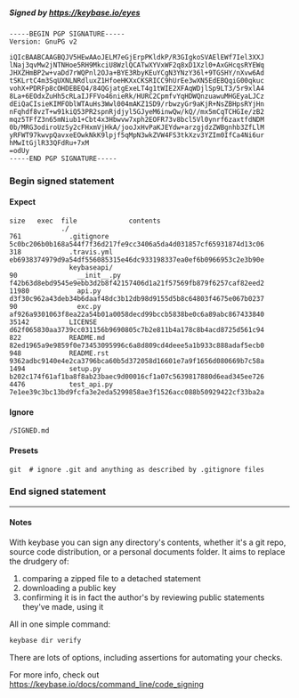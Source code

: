 ##### Signed by https://keybase.io/eyes
```
-----BEGIN PGP SIGNATURE-----
Version: GnuPG v2

iQIcBAABCAAGBQJV5HEwAAoJELM7eGjErpPKldkP/R3GIgkoSVAElEWf7Iel3XXJ
lNaj3qvMw2jNTNHoe5RH9MkciU8WzlQCATwXYVxWF2q8xD1Xzl0+AxGHcqsRYEWq
JHXZHmBP2w+vaDd7rWQPnl2OJa+BYE3RbyKEuYCgN3YNzY36l+9TGSHY/nXvw6Ad
tSKLrtC4m3SqUXNLNRdluxZ1HfoeHKXxCKSRICC9hUrEe3wXN5EdEBQqiG00qkuc
vohX+PDRFp8cOHDEBEQ4/84QGjatgExeLT4g1tWIE2XFAqWDjlSp9LT3/5r9xlA4
8La+6EOdxZuHh5cRLaIJFFVo46nieRk/HURC2CpmfvYqHDWQnzuawuMHGEyaLJCz
dEiQaCIsieKIMFOblWTAuHs3Wwl004mAKZ1SD9/rbwzyGr9aKjR+NsZBHpsRYjHn
nFqhdf8vzT+w91kiQ53PR2spnRjdjyl5GJyeM6inwQw/kQ//mx5mCqTCHGIe/zB2
mqz5TFfZ3n65mNiub1+Cbt4x3Hbwvw7xph2EOFR73v8bcl5Vl0ynrf6zaxtfdNDM
0b/MRG3odiroUzSy2cFHxmVjHkA/jooJxHvPaKJEYdw+arzgjdzZWBgnhb3ZfLlM
yRFWT97kwvpQavxeEOwkNkK9lpjf5qMpN3wkZVW4FS3tkXzv3YZIm0IfCa4Ni6ur
hMwItGjlR33QFdRu+7xM
=odUy
-----END PGP SIGNATURE-----

```

<!-- END SIGNATURES -->

### Begin signed statement 

#### Expect

```
size   exec  file             contents                                                        
             ./                                                                               
761            .gitignore     5c0bc206b0b168a544f7f36d217fe9cc3406a5da4d031857cf65931874d13c06
318            .travis.yml    eb6938374979d9a54df556085315e46dc933198337ea0ef6b0966953c2e3b90e
               keybaseapi/                                                                    
90               __init__.py  f42b63d8ebd9545e9ebb3d2b8f42157406d1a21f57569fb879f6257caf82eed2
11980            api.py       d3f30c962a43deb34b6daaf48dc3b12db98d9155d5b8c64803f4675e067b0237
90               exc.py       af926a9301063f8ea22a54b01a0058decd99bccb5838be0c6a89abc867433840
35142          LICENSE        d62f065830aa3739cc031156b9690805c7b2e811b4a178c8b4acd8725d561c94
822            README.md      82ed1965a9e9859f0e73453095996c6a8d809cd4deee5a1b933c888adaf5ecb0
948            README.rst     9362adbc9140e4e2ca3796bca60b5d372058d16601e7a9f1656d080669b7c58a
1494           setup.py       b202c174f61af1ba8f8ab23baec9d00016cf1a07c5639817880d6ead345ee726
4476           test_api.py    7e1ee39c3bc13bd9fcfa3e2eda5299858ae3f1526acc088b50929422cf33ba2a
```

#### Ignore

```
/SIGNED.md
```

#### Presets

```
git  # ignore .git and anything as described by .gitignore files
```

<!-- summarize version = 0.0.9 -->

### End signed statement

<hr>

#### Notes

With keybase you can sign any directory's contents, whether it's a git repo,
source code distribution, or a personal documents folder. It aims to replace the drudgery of:

  1. comparing a zipped file to a detached statement
  2. downloading a public key
  3. confirming it is in fact the author's by reviewing public statements they've made, using it

All in one simple command:

```bash
keybase dir verify
```

There are lots of options, including assertions for automating your checks.

For more info, check out https://keybase.io/docs/command_line/code_signing